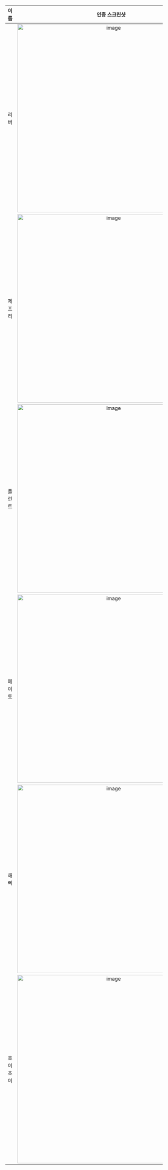 | **이름** | **인증 스크린샷** |
|:--------:|:-----------------:|
| 리버   | <img width="600" alt="image" src="https://github.com/user-attachments/assets/a4332c77-defe-4a26-b3f1-debefa65f7bd" /> |
| 제프리 | <img width="600" alt="image" src="https://github.com/user-attachments/assets/5f3d8a27-f1fb-451d-a1ce-d25a5a40e6cd" /> |
| 플린트 | <img width="600" alt="image" src="https://github.com/user-attachments/assets/ecb0ca7a-bd45-4a0a-a057-23d8506022e7" /> |
| 메이토 |<img width="600"  alt="image" src="https://github.com/user-attachments/assets/8346933a-e194-4227-b698-7333848c7b4e" />|
| 해삐 | <img width="600" alt="image" src="https://github.com/user-attachments/assets/0608d5b9-03e4-4e68-956d-7b62259b2b6c" /> |
| 호이초이 | <img width="600" alt="image" src="https://github.com/user-attachments/assets/9eae6256-cbd8-44bd-829c-929cc1aac4cf" /> |
